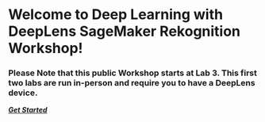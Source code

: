 # Welcome to Deep Learning with DeepLens SageMaker Rekognition Workshop!

### Please Note that this public Workshop starts at Lab 3.  This first two labs are run in-person and require you to have a DeepLens device.

_**[Get Started](Lab3%20-%20Basics%20-%20IAM_SES_Rekognition/Lab3%20-%20Basics%20-%20IAM_SES_Rekognition.md)**_
